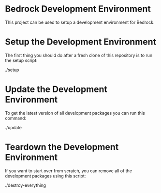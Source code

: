 # Bedrock Development Environment

This project can be used to setup a development environment for Bedrock.

# Setup the Development Environment

The first thing you should do after a fresh clone of this repository is
to run the setup script:

 ./setup
 
# Update the Development Environment

To get the latest version of all development packages you can run this
command:

 ./update

# Teardown the Development Environment

If you want to start over from scratch, you can remove all of the development
packages using this script:

 ./destroy-everything
